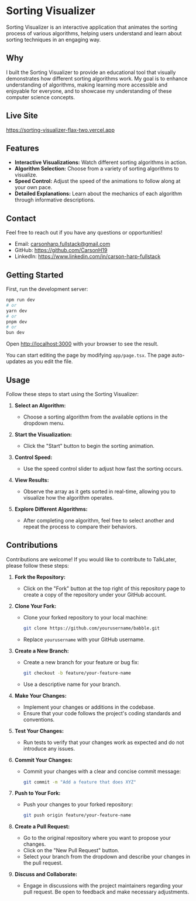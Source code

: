 # Sorting Visualizer

Sorting Visualizer is an interactive application that animates the sorting process of various algorithms, helping users understand and learn about sorting techniques in an engaging way.

## Why

I built the Sorting Visualizer to provide an educational tool that visually demonstrates how different sorting algorithms work. My goal is to enhance understanding of algorithms, making learning more accessible and enjoyable for everyone, and to showcase my understanding of these computer science concepts.

## Live Site

https://sorting-visualizer-flax-two.vercel.app

## Features
- **Interactive Visualizations:** Watch different sorting algorithms in action.
- **Algorithm Selection:** Choose from a variety of sorting algorithms to visualize.
- **Speed Control:** Adjust the speed of the animations to follow along at your own pace.
- **Detailed Explanations:** Learn about the mechanics of each algorithm through informative descriptions.

## Contact
Feel free to reach out if you have any questions or opportunities!

- Email: carsonharp.fullstack@gmail.com
- GitHub: https://github.com/CarsonH19
- LinkedIn: https://www.linkedin.com/in/carson-harp-fullstack

## Getting Started

First, run the development server:

```bash
npm run dev
# or
yarn dev
# or
pnpm dev
# or
bun dev
```

Open [http://localhost:3000](http://localhost:3000) with your browser to see the result.

You can start editing the page by modifying `app/page.tsx`. The page auto-updates as you edit the file.

## Usage

Follow these steps to start using the Sorting Visualizer:

1. **Select an Algorithm:**
   - Choose a sorting algorithm from the available options in the dropdown menu.

2. **Start the Visualization:**
   - Click the "Start" button to begin the sorting animation.

3. **Control Speed:**
   - Use the speed control slider to adjust how fast the sorting occurs.

4. **View Results:**
   - Observe the array as it gets sorted in real-time, allowing you to visualize how the algorithm operates.

5. **Explore Different Algorithms:**
   - After completing one algorithm, feel free to select another and repeat the process to compare their behaviors.


## Contributions

Contributions are welcome! If you would like to contribute to TalkLater, please follow these steps:

1. **Fork the Repository:**
   - Click on the "Fork" button at the top right of this repository page to create a copy of the repository under your GitHub account.

2. **Clone Your Fork:**
   - Clone your forked repository to your local machine:
     ```bash
     git clone https://github.com/yourusername/babble.git
     ```
   - Replace `yourusername` with your GitHub username.

3. **Create a New Branch:**
   - Create a new branch for your feature or bug fix:
     ```bash
     git checkout -b feature/your-feature-name
     ```
   - Use a descriptive name for your branch.

4. **Make Your Changes:**
   - Implement your changes or additions in the codebase.
   - Ensure that your code follows the project's coding standards and conventions.

5. **Test Your Changes:**
   - Run tests to verify that your changes work as expected and do not introduce any issues.

6. **Commit Your Changes:**
   - Commit your changes with a clear and concise commit message:
     ```bash
     git commit -m "Add a feature that does XYZ"
     ```

7. **Push to Your Fork:**
   - Push your changes to your forked repository:
     ```bash
     git push origin feature/your-feature-name
     ```

8. **Create a Pull Request:**
   - Go to the original repository where you want to propose your changes.
   - Click on the "New Pull Request" button.
   - Select your branch from the dropdown and describe your changes in the pull request.

9. **Discuss and Collaborate:**
   - Engage in discussions with the project maintainers regarding your pull request. Be open to feedback and make necessary adjustments.
